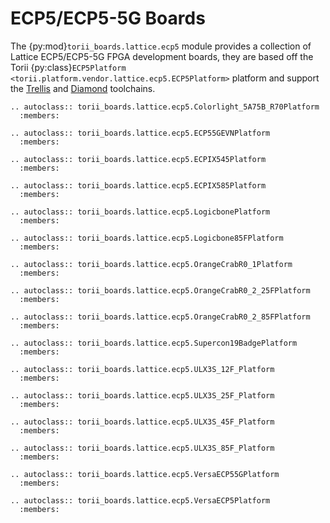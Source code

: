 # ECP5/ECP5-5G Boards

The {py:mod}`torii_boards.lattice.ecp5` module provides a collection of Lattice ECP5/ECP5-5G FPGA development boards, they are based off the Torii {py:class}`ECP5Platform <torii.platform.vendor.lattice.ecp5.ECP5Platform>` platform and support the [Trellis] and [Diamond] toolchains.

```{eval-rst}
.. autoclass:: torii_boards.lattice.ecp5.Colorlight_5A75B_R70Platform
  :members:

.. autoclass:: torii_boards.lattice.ecp5.ECP55GEVNPlatform
  :members:

.. autoclass:: torii_boards.lattice.ecp5.ECPIX545Platform
  :members:

.. autoclass:: torii_boards.lattice.ecp5.ECPIX585Platform
  :members:

.. autoclass:: torii_boards.lattice.ecp5.LogicbonePlatform
  :members:

.. autoclass:: torii_boards.lattice.ecp5.Logicbone85FPlatform
  :members:

.. autoclass:: torii_boards.lattice.ecp5.OrangeCrabR0_1Platform
  :members:

.. autoclass:: torii_boards.lattice.ecp5.OrangeCrabR0_2_25FPlatform
  :members:

.. autoclass:: torii_boards.lattice.ecp5.OrangeCrabR0_2_85FPlatform
  :members:

.. autoclass:: torii_boards.lattice.ecp5.Supercon19BadgePlatform
  :members:

.. autoclass:: torii_boards.lattice.ecp5.ULX3S_12F_Platform
  :members:

.. autoclass:: torii_boards.lattice.ecp5.ULX3S_25F_Platform
  :members:

.. autoclass:: torii_boards.lattice.ecp5.ULX3S_45F_Platform
  :members:

.. autoclass:: torii_boards.lattice.ecp5.ULX3S_85F_Platform
  :members:

.. autoclass:: torii_boards.lattice.ecp5.VersaECP55GPlatform
  :members:

.. autoclass:: torii_boards.lattice.ecp5.VersaECP5Platform
  :members:
```

[Trellis]: https://github.com/YosysHQ/prjtrellis
[Diamond]: https://www.latticesemi.com/latticediamond
